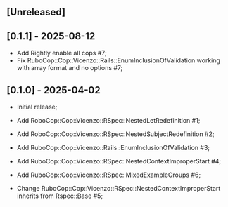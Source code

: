 ## [Unreleased]

## [0.1.1] - 2025-08-12

- Add Rightly enable all cops #7;
- Fix RuboCop::Cop::Vicenzo::Rails::EnumInclusionOfValidation working with array format and no options #7;

## [0.1.0] - 2025-04-02

- Initial release;
- Add RoboCop::Cop::Vicenzo::RSpec::NestedLetRedefinition #1;
- Add RoboCop::Cop::Vicenzo::RSpec::NestedSubjectRedefinition #2;
- Add RuboCop::Cop::Vicenzo::Rails::EnumInclusionOfValidation #3;
- Add RuboCop::Cop::Vicenzo::RSpec::NestedContextImproperStart #4;
- Add RuboCop::Cop::Vicenzo::RSpec::MixedExampleGroups #6;

- Change RuboCop::Cop::Vicenzo::RSpec::NestedContextImproperStart inherits from Rspec::Base #5;
